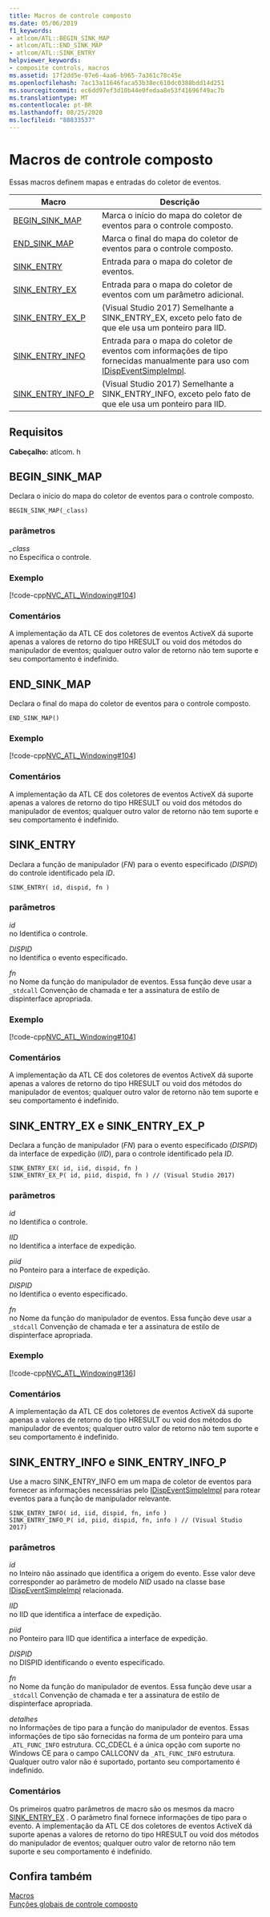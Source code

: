 ```yaml
---
title: Macros de controle composto
ms.date: 05/06/2019
f1_keywords:
- atlcom/ATL::BEGIN_SINK_MAP
- atlcom/ATL::END_SINK_MAP
- atlcom/ATL::SINK_ENTRY
helpviewer_keywords:
- composite controls, macros
ms.assetid: 17f2dd5e-07e6-4aa6-b965-7a361c78c45e
ms.openlocfilehash: 7ac13a11646faca53b38ec610dc0388bdd14d251
ms.sourcegitcommit: ec6dd97ef3d10b44e0fedaa8e53f41696f49ac7b
ms.translationtype: MT
ms.contentlocale: pt-BR
ms.lasthandoff: 08/25/2020
ms.locfileid: "88833537"
---
```

# <a name="composite-control-macros"></a>Macros de controle composto

Essas macros definem mapas e entradas do coletor de eventos.

|Macro|Descrição|
|-|-|
|[BEGIN_SINK_MAP](#begin_sink_map)|Marca o início do mapa do coletor de eventos para o controle composto.|
|[END_SINK_MAP](#end_sink_map)|Marca o final do mapa do coletor de eventos para o controle composto.|
|[SINK_ENTRY](#sink_entry)|Entrada para o mapa do coletor de eventos.|
|[SINK_ENTRY_EX](#sink_entry_ex)|Entrada para o mapa do coletor de eventos com um parâmetro adicional.|
|[SINK_ENTRY_EX_P](#sink_entry_ex)| (Visual Studio 2017) Semelhante a SINK_ENTRY_EX, exceto pelo fato de que ele usa um ponteiro para IID.|
|[SINK_ENTRY_INFO](#sink_entry_info)|Entrada para o mapa do coletor de eventos com informações de tipo fornecidas manualmente para uso com [IDispEventSimpleImpl](../../atl/reference/idispeventsimpleimpl-class.md).|
|[SINK_ENTRY_INFO_P](#sink_entry_info)| (Visual Studio 2017) Semelhante a SINK_ENTRY_INFO, exceto pelo fato de que ele usa um ponteiro para IID.|

## <a name="requirements"></a>Requisitos

**Cabeçalho:** atlcom. h

## <a name="begin_sink_map"></a><a name="begin_sink_map"></a> BEGIN_SINK_MAP

Declara o início do mapa do coletor de eventos para o controle composto.

```
BEGIN_SINK_MAP(_class)
```

### <a name="parameters"></a>parâmetros

*_class*<br/>
no Especifica o controle.

### <a name="example"></a>Exemplo

[!code-cpp[NVC_ATL_Windowing#104](../../atl/codesnippet/cpp/composite-control-macros_1.h)]

### <a name="remarks"></a>Comentários

A implementação da ATL CE dos coletores de eventos ActiveX dá suporte apenas a valores de retorno do tipo HRESULT ou void dos métodos do manipulador de eventos; qualquer outro valor de retorno não tem suporte e seu comportamento é indefinido.

## <a name="end_sink_map"></a><a name="end_sink_map"></a> END_SINK_MAP

Declara o final do mapa do coletor de eventos para o controle composto.

```
END_SINK_MAP()
```

### <a name="example"></a>Exemplo

[!code-cpp[NVC_ATL_Windowing#104](../../atl/codesnippet/cpp/composite-control-macros_1.h)]

### <a name="remarks"></a>Comentários

A implementação da ATL CE dos coletores de eventos ActiveX dá suporte apenas a valores de retorno do tipo HRESULT ou void dos métodos do manipulador de eventos; qualquer outro valor de retorno não tem suporte e seu comportamento é indefinido.

## <a name="sink_entry"></a><a name="sink_entry"></a> SINK_ENTRY

Declara a função de manipulador (*FN*) para o evento especificado (*DISPID*) do controle identificado pela *ID*.

```
SINK_ENTRY( id, dispid, fn )
```

### <a name="parameters"></a>parâmetros

*id*<br/>
no Identifica o controle.

*DISPID*<br/>
no Identifica o evento especificado.

*fn*<br/>
no Nome da função do manipulador de eventos. Essa função deve usar a `_stdcall` Convenção de chamada e ter a assinatura de estilo de dispinterface apropriada.

### <a name="example"></a>Exemplo

[!code-cpp[NVC_ATL_Windowing#104](../../atl/codesnippet/cpp/composite-control-macros_1.h)]

### <a name="remarks"></a>Comentários

A implementação da ATL CE dos coletores de eventos ActiveX dá suporte apenas a valores de retorno do tipo HRESULT ou void dos métodos do manipulador de eventos; qualquer outro valor de retorno não tem suporte e seu comportamento é indefinido.

## <a name="sink_entry_ex-and-sink_entry_ex_p"></a><a name="sink_entry_ex"></a> SINK_ENTRY_EX e SINK_ENTRY_EX_P

Declara a função de manipulador (*FN*) para o evento especificado (*DISPID*) da interface de expedição (*IID*), para o controle identificado pela *ID*.

```
SINK_ENTRY_EX( id, iid, dispid, fn )
SINK_ENTRY_EX_P( id, piid, dispid, fn ) // (Visual Studio 2017)
```

### <a name="parameters"></a>parâmetros

*id*<br/>
no Identifica o controle.

*IID*<br/>
no Identifica a interface de expedição.

*piid*<br/>
no Ponteiro para a interface de expedição.

*DISPID*<br/>
no Identifica o evento especificado.

*fn*<br/>
no Nome da função do manipulador de eventos. Essa função deve usar a `_stdcall` Convenção de chamada e ter a assinatura de estilo de dispinterface apropriada.

### <a name="example"></a>Exemplo

[!code-cpp[NVC_ATL_Windowing#136](../../atl/codesnippet/cpp/composite-control-macros_2.h)]

### <a name="remarks"></a>Comentários

A implementação da ATL CE dos coletores de eventos ActiveX dá suporte apenas a valores de retorno do tipo HRESULT ou void dos métodos do manipulador de eventos; qualquer outro valor de retorno não tem suporte e seu comportamento é indefinido.

## <a name="sink_entry_info-and-sink_entry_info_p"></a><a name="sink_entry_info"></a> SINK_ENTRY_INFO e SINK_ENTRY_INFO_P

Use a macro SINK_ENTRY_INFO em um mapa de coletor de eventos para fornecer as informações necessárias pelo [IDispEventSimpleImpl](../../atl/reference/idispeventsimpleimpl-class.md) para rotear eventos para a função de manipulador relevante.

```
SINK_ENTRY_INFO( id, iid, dispid, fn, info )
SINK_ENTRY_INFO_P( id, piid, dispid, fn, info ) // (Visual Studio 2017)
```

### <a name="parameters"></a>parâmetros

*id*<br/>
no Inteiro não assinado que identifica a origem do evento. Esse valor deve corresponder ao parâmetro de modelo *NID* usado na classe base [IDispEventSimpleImpl](../../atl/reference/idispeventsimpleimpl-class.md) relacionada.

*IID*<br/>
no IID que identifica a interface de expedição.

*piid*<br/>
no Ponteiro para IID que identifica a interface de expedição.

*DISPID*<br/>
no DISPID identificando o evento especificado.

*fn*<br/>
no Nome da função do manipulador de eventos. Essa função deve usar a `_stdcall` Convenção de chamada e ter a assinatura de estilo de dispinterface apropriada.

*detalhes*<br/>
no Informações de tipo para a função do manipulador de eventos. Essas informações de tipo são fornecidas na forma de um ponteiro para uma `_ATL_FUNC_INFO` estrutura. CC_CDECL é a única opção com suporte no Windows CE para o campo CALLCONV da `_ATL_FUNC_INFO` estrutura. Qualquer outro valor não é suportado, portanto seu comportamento é indefinido.

### <a name="remarks"></a>Comentários

Os primeiros quatro parâmetros de macro são os mesmos da macro [SINK_ENTRY_EX](#sink_entry_ex) . O parâmetro final fornece informações de tipo para o evento. A implementação da ATL CE dos coletores de eventos ActiveX dá suporte apenas a valores de retorno do tipo HRESULT ou void dos métodos do manipulador de eventos; qualquer outro valor de retorno não tem suporte e seu comportamento é indefinido.

## <a name="see-also"></a>Confira também

[Macros](../../atl/reference/atl-macros.md)<br/>
[Funções globais de controle composto](../../atl/reference/composite-control-global-functions.md)
